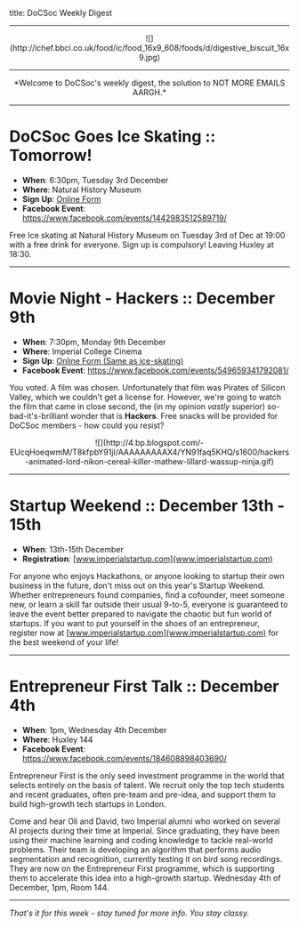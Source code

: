 title: DoCSoc Weekly Digest

---

<center>![](http://ichef.bbci.co.uk/food/ic/food_16x9_608/foods/d/digestive_biscuit_16x9.jpg)</center>

---

<center>*Welcome to DoCSoc's weekly digest, the solution to NOT MORE EMAILS AARGH.*</center>

---

# DoCSoc Goes Ice Skating :: Tomorrow!

- **When**: 6:30pm, Tuesday 3rd December
- **Where**: Natural History Museum
- **Sign Up**: [Online Form](https://docs.google.com/forms/d/1ePb1a5SQ0HLu_435eKLcSjoiXFKSACcZkdC_K3TeHZ0/viewform)
- **Facebook Event**: https://www.facebook.com/events/1442983512589719/

Free Ice skating at Natural History Museum on Tuesday 3rd of Dec at 19:00 with a free drink for everyone. Sign up is compulsory! Leaving Huxley at 18:30.

---

# Movie Night - Hackers :: December 9th

- **When**: 7:30pm, Monday 9th December
- **Where**: Imperial College Cinema
- **Sign Up**: [Online Form (Same as ice-skating)](https://docs.google.com/forms/d/1ePb1a5SQ0HLu_435eKLcSjoiXFKSACcZkdC_K3TeHZ0/viewform)
- **Facebook Event**: https://www.facebook.com/events/549659341792081/

You voted. A film was chosen. Unfortunately that film was Pirates of Silicon Valley, which we couldn't get a license for. However, we're going to watch the film that came in close second, the (in my opinion *vastly* superior) so-bad-it's-brilliant wonder that is **Hackers**.
Free snacks will be provided for DoCSoc members - how could you resist?

<center>![](http://4.bp.blogspot.com/-EUcqHoeqwmM/T8kfpbY91jI/AAAAAAAAAX4/YN91faq5KHQ/s1600/hackers-animated-lord-nikon-cereal-killer-mathew-lillard-wassup-ninja.gif)</center>

---

# Startup Weekend :: December 13th - 15th

- **When**: 13th-15th December
- **Registration**: [www.imperialstartup.com](www.imperialstartup.com)

For anyone who enjoys Hackathons, or anyone looking to startup their own business in the future, don't miss out on this year's Startup Weekend. Whether entrepreneurs found companies, find a cofounder, meet someone new, or learn a skill far outside their usual 9-to-5, everyone is guaranteed to leave the event better prepared to navigate the chaotic but fun world of startups. If you want to put yourself in the shoes of an entrepreneur, register now at [www.imperialstartup.com](www.imperialstartup.com) for the best weekend of your life!

---

# Entrepreneur First Talk :: December 4th

- **When**: 1pm, Wednesday 4th December
- **Where**: Huxley 144
- **Facebook Event**: https://www.facebook.com/events/184608898403690/

Entrepreneur First is the only seed investment programme in the world that selects entirely on the basis of talent. We recruit only the top tech students and recent graduates, often pre-team and pre-idea, and support them to build high-growth tech startups in London.

Come and hear Oli and David, two Imperial alumni who worked on several AI projects during their time at Imperial. Since graduating, they have been using their machine learning and coding knowledge to tackle real-world problems. Their team is developing an algorithm that performs audio segmentation and recognition, currently testing it on bird song recordings. They are now on the Entrepreneur First programme, which is supporting them to accelerate this idea into a high-growth startup.
Wednesday 4th of December, 1pm, Room 144.

---

*That's it for this week - stay tuned for more info. You stay classy.*
